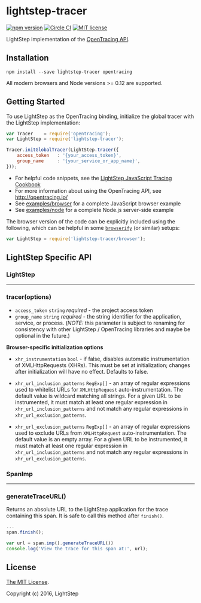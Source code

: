 # lightstep-tracer

[![npm version](https://badge.fury.io/js/lightstep-tracer.svg)](https://badge.fury.io/js/lightstep-tracer)
[![Circle CI](https://circleci.com/gh/lightstep/lightstep-tracer-javascript.svg?style=shield)](https://circleci.com/gh/lightstep/lightstep-tracer-javascript)
[![MIT license](http://img.shields.io/badge/license-MIT-blue.svg)](http://opensource.org/licenses/MIT)

LightStep implementation of the [OpenTracing API](http://opentracing.io/).

## Installation

```
npm install --save lightstep-tracer opentracing
```

All modern browsers and Node versions >= 0.12 are supported.

## Getting Started

To use LightStep as the OpenTracing binding, initialize the global tracer with the LightStep implementation:

```javascript
var Tracer    = require('opentracing');
var LightStep = require('lightstep-tracer');

Tracer.initGlobalTracer(LightStep.tracer({
    access_token   : '{your_access_token}',
    group_name     : '{your_service_or_app_name}',
}));
```

* For helpful code snippets, see the [LightStep JavaScript Tracing Cookbook](doc/cookbook.md)
* For more information about using the OpenTracing API, see http://opentracing.io/
* See [examples/browser](https://github.com/lightstep/lightstep-tracer-javascript/tree/master/examples/browser) for a complete JavaScript browser example
* See [examples/node](https://github.com/lightstep/lightstep-tracer-javascript/tree/master/examples/node) for a complete Node.js server-side example

The browser version of the code can be explicitly included using the following, which can be helpful in some [`browserify`](https://github.com/substack/node-browserify) (or similar) setups:

```javascript
var LightStep = require('lightstep-tracer/browser');
```


## LightStep Specific API

### LightStep

---

### tracer(options)

* `access_token` `string` *required* - the project access token
* `group_name` `string` *required* - the string identifier for the application, service, or process. (*NOTE:* this parameter is subject to renaming for consistency with other LightStep / OpenTracing libraries and maybe be optional in the future.)

**Browser-specific initialization options**

* `xhr_instrumentation` `bool` - if false, disables automatic instrumentation of XMLHttpRequests (XHRs). This must be set at initialization; changes after initialization will have no effect. Defaults to false.  

* `xhr_url_inclusion_patterns` `RegExp[]` - an array of regular expressions used to whitelist URLs for `XMLHttpRequest` auto-instrumentation. The default value is wildcard matching all strings. For a given URL to be instrumented, it must match at least one regular expression in `xhr_url_inclusion_patterns` and not match any regular expressions in `xhr_url_exclusion_patterns`.

* `xhr_url_exclusion_patterns` `RegExp[]` - an array of regular expressions used to exclude URLs from `XMLHttpRequest` auto-instrumentation. The default value is an empty array. For a given URL to be instrumented, it must match at least one regular expression in `xhr_url_inclusion_patterns` and not match any regular expressions in `xhr_url_exclusion_patterns`.

### SpanImp

---

### generateTraceURL()

Returns an absolute URL to the LightStep application for the trace containing this span. It is safe to call this method after `finish()`.

```js
...
span.finish();

var url = span.imp().generateTraceURL())
console.log('View the trace for this span at:', url);
```

## License

[The MIT License](LICENSE).

Copyright (c) 2016, LightStep

